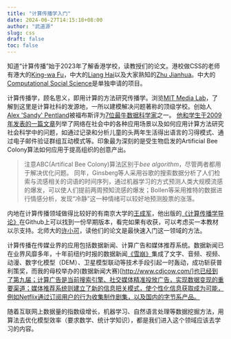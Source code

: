 ```yaml
---
title: "计算传播学入门"
date: 2024-06-27T14:15:18+08:00
author: "武道源"
slug: css
draft: false
toc: false
---
```


知道“计算传播”始于2023年了解香港学校，读教授们的论文。港校做CSS的老师有港大的[King-wa Fu](https://sites.google.com/site/fukingwa/home)，中大的[Liang Hai](https://drhailiang.com/)以及大家熟知的[Zhu Jianhua](https://scholars.cityu.edu.hk/en/persons/jian-hua-jonathan-zhu(680bbd78-7354-4005-999c-2bc4be7752e3).html)。中大的[Computational Social Science](https://pg.com.cuhk.edu.hk/phdcss/)是单独申请的项目。

计算传播学，顾名思义，即用计算的方法研究传播学。浏览[MIT Media Lab](https://www.media.mit.edu/)，了解到这里是计算社科的发源地，一所以建模解决问题著称的顶级学校。创始人[Alex 'Sandy' Pentland](https://www.media.mit.edu/people/sandy/overview/)被福布斯评为[7位最牛数据科学家](https://www.forbes.com/pictures/lmm45emkh/6-alex-sandy-pentland-professor-mit/)之一。
[他和学生于2009年发表的一篇文章](https://www.ncbi.nlm.nih.gov/pmc/articles/PMC2745217/)列举了网络在社会中的各种应用场景以及如何应用计算方法研究社会科学中的问题，如通过记录和分析儿童的头两年生活得出语言的习得模式、通过电子邮件验证群组互动模式等。印象最为深刻的是受生物启发的Artificial Bee Colony算法如何应用于提高组织的创意产出。
> 注意ABC(Artifical Bee Colony)算法区别于*bee algorithm*，尽管两者都用于解决优化问题。
同年，Ginsberg等人采用谷歌的搜索数据分析了人们检索与流感相关的词语的时间序列，通过机器学习的方式预测人类大规模流感的爆发，可以使人们提前两周预知流感的爆发；Bollen等采用推特的数据进行情感分析，发现“冷静”这一种情绪可以较好地预测股票的涨落。 

内地在计算传播领域做得比较好的有南京大学的[王成军](https://chengjun.github.io/zh/)，他出版的[《计算传播学导论》](https://chengjun.github.io/mybook/index.html)在Github上可以找到一份早期版本，看完如果有收获，可以考虑买一本教材以示支持。北师大的[许小可](https://sjc.bnu.edu.cn/sztd/jsdw/js/ec4cdaf05ec6421eb300889de885d78e.html)，读他们的论文是最快速入门这一领域的方法。

计算传播在传媒业界的应用包括数据新闻、计算广告和媒体推荐系统。数据新闻已在业界风靡多年，十年前纽约时报的数据新闻[《雪崩》](https://www.nytimes.com/projects/2012/snow-fall/index.html#/?part=tunnel-creek)集成了文字、音频、视频、动漫、数字化模型（DEM）、卫星模型联动等技术手段引起一时轰动，成功斩获普利策奖，而我的母校举办的(数据新闻大赛)[http://www.cdjcow.com/]也已经到了第九届；计算广告是当前搜索引擎、社交媒体精准投放广告，实现数据变现的重要渠道；媒体推荐系统则建立了新的信息把关模式，使个性化信息获取成为可能，例如Netflix通过订阅用户的行为收集制作剧集，以及国内的字节系产品。

随着互联网上数据量的指数级增长，机器学习、自然语言处理等数据挖掘方法，用算法去优化模型效率（要求数学、统计学知识），都是我们进入这个领域应该去学习的内容。